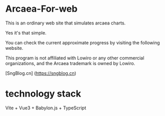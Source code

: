 # Arcaea-For-web
This is an ordinary web site that simulates arcaea charts.

Yes it's that simple.

You can check the current approximate progress by visiting the following website.

This program is not affiliated with Lowiro or any other commercial organizations, and the Arcaea trademark is owned by Lowiro.

[SngBlog.cn] (https://sngblog.cn)

# technology stack
Vite + Vue3 + BabyIon.js + TypeScript
